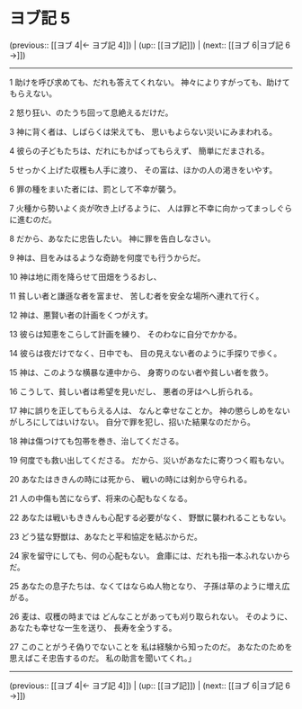 # ヨブ記 5

(previous:: [[ヨブ 4|← ヨブ記 4]]) | (up:: [[ヨブ記]]) | (next:: [[ヨブ 6|ヨブ記 6 →]])

***


1 助けを呼び求めても、だれも答えてくれない。 神々によりすがっても、助けてもらえない。 

2 怒り狂い、のたうち回って息絶えるだけだ。 

3 神に背く者は、しばらくは栄えても、 思いもよらない災いにみまわれる。 

4 彼らの子どもたちは、だれにもかばってもらえず、 簡単にだまされる。 

5 せっかく上げた収穫も人手に渡り、 その富は、ほかの人の渇きをいやす。 

6 罪の種をまいた者には、罰として不幸が襲う。 

7 火種から勢いよく炎が吹き上げるように、 人は罪と不幸に向かってまっしぐらに進むのだ。 

8 だから、あなたに忠告したい。 神に罪を告白しなさい。 

9 神は、目をみはるような奇跡を何度でも行うからだ。 

10 神は地に雨を降らせて田畑をうるおし、 

11 貧しい者と謙遜な者を富ませ、 苦しむ者を安全な場所へ連れて行く。 

12 神は、悪賢い者の計画をくつがえす。 

13 彼らは知恵をこらして計画を練り、 そのわなに自分でかかる。 

14 彼らは夜だけでなく、日中でも、 目の見えない者のように手探りで歩く。 

15 神は、このような横暴な連中から、 身寄りのない者や貧しい者を救う。 

16 こうして、貧しい者は希望を見いだし、 悪者の牙はへし折られる。 

17 神に誤りを正してもらえる人は、 なんと幸せなことか。 神の懲らしめをないがしろにしてはいけない。 自分で罪を犯し、招いた結果なのだから。 

18 神は傷つけても包帯を巻き、治してくださる。 

19 何度でも救い出してくださる。 だから、災いがあなたに寄りつく暇もない。 

20 あなたはききんの時には死から、 戦いの時には剣から守られる。 

21 人の中傷も苦にならず、将来の心配もなくなる。 

22 あなたは戦いもききんも心配する必要がなく、 野獣に襲われることもない。 

23 どう猛な野獣は、あなたと平和協定を結ぶからだ。 

24 家を留守にしても、何の心配もない。 倉庫には、だれも指一本ふれないからだ。 

25 あなたの息子たちは、なくてはならぬ人物となり、 子孫は草のように増え広がる。 

26 麦は、収穫の時までは どんなことがあっても刈り取られない。 そのように、あなたも幸せな一生を送り、 長寿を全うする。 

27 このことがうそ偽りでないことを 私は経験から知ったのだ。 あなたのためを思えばこそ忠告するのだ。 私の助言を聞いてくれ。」

***

(previous:: [[ヨブ 4|← ヨブ記 4]]) | (up:: [[ヨブ記]]) | (next:: [[ヨブ 6|ヨブ記 6 →]])
